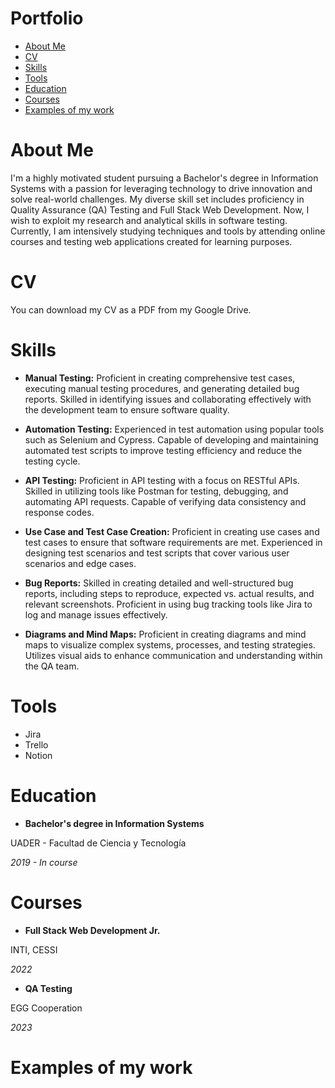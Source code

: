# Portfolio
- [About Me](https://github.com/alvarodvc/Portfolio#about-me)
- [CV](https://github.com/alvarodvc/Portfolio#cv)
- [Skills](https://github.com/alvarodvc/Portfolio#skills)
- [Tools](https://github.com/alvarodvc/Portfolio#tools)
- [Education](https://github.com/alvarodvc/Portfolio#eduacation)
- [Courses](https://github.com/alvarodvc/Portfolio#courses)
- [Examples of my work](https://github.com/alvarodvc/Portfolio#examples-of-my-work)
# About Me
I'm a highly motivated student pursuing a Bachelor's degree in Information Systems with a passion for leveraging technology to drive innovation and solve real-world challenges. My diverse skill set includes proficiency in Quality Assurance (QA) Testing and Full Stack Web Development.
Now, I wish to exploit my research and analytical skills in software testing. Currently, I am intensively studying techniques and tools by attending online courses and testing web applications created for learning purposes.
# CV
You can download my CV as a PDF from my Google Drive.
# Skills
- **Manual Testing:** Proficient in creating comprehensive test cases, executing manual testing procedures, and generating detailed bug reports. Skilled in identifying issues and collaborating effectively with the development team to ensure software quality.

- **Automation Testing:** Experienced in test automation using popular tools such as Selenium and Cypress. Capable of developing and maintaining automated test scripts to improve testing efficiency and reduce the testing cycle.

- **API Testing:** Proficient in API testing with a focus on RESTful APIs. Skilled in utilizing tools like Postman for testing, debugging, and automating API requests. Capable of verifying data consistency and response codes.

- **Use Case and Test Case Creation:** Proficient in creating use cases and test cases to ensure that software requirements are met. Experienced in designing test scenarios and test scripts that cover various user scenarios and edge cases.

- **Bug Reports:** Skilled in creating detailed and well-structured bug reports, including steps to reproduce, expected vs. actual results, and relevant screenshots. Proficient in using bug tracking tools like Jira to log and manage issues effectively.

- **Diagrams and Mind Maps:** Proficient in creating diagrams and mind maps to visualize complex systems, processes, and testing strategies. Utilizes visual aids to enhance communication and understanding within the QA team.
# Tools 
- Jira
- Trello
- Notion
# Education
- __Bachelor's degree in Information Systems__

UADER - Facultad de Ciencia y Tecnología

*2019 - In course*

# Courses
- __Full Stack Web Development Jr.__

INTI, CESSI

*2022*

- __QA Testing__

EGG Cooperation

*2023*

# Examples of my work
